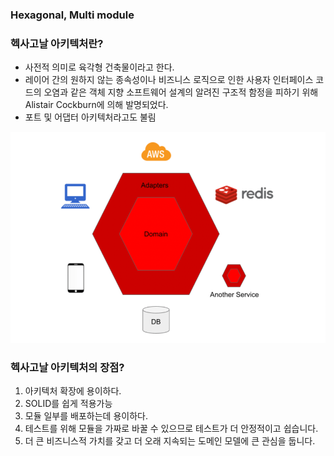 ### Hexagonal, Multi module

### 헥사고날 아키텍처란?
- 사전적 의미로 육각형 건축물이라고 한다.
- 레이어 간의 원하지 않는 종속성이나 비즈니스 로직으로 인한 사용자 인터페이스 코드의 오염과 같은 객체 지향 소프트웨어 설계의 알려진 구조적 함정을 피하기 위해 Alistair Cockburn에 의해 발명되었다.
- 포트 및 어댑터 아키텍처라고도 불림

![](./asset/images/hexa.png)

### 헥사고날 아키텍처의 장점?
1. 아키텍처 확장에 용이하다.
2. SOLID를 쉽게 적용가능
3. 모듈 일부를 배포하는데 용이하다.
4. 테스트를 위해 모듈을 가짜로 바꿀 수 있으므로 테스트가 더 안정적이고 쉽습니다.
5. 더 큰 비즈니스적 가치를 갖고 더 오래 지속되는 도메인 모델에 큰 관심을 둡니다.